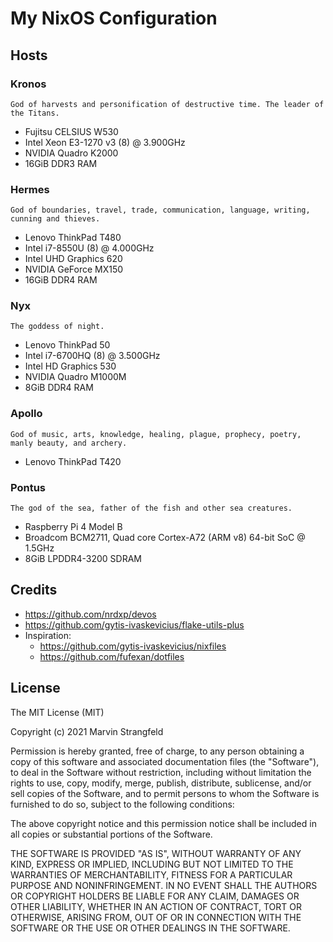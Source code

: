 # My NixOS Configuration

## Hosts

### Kronos
    God of harvests and personification of destructive time. The leader of the Titans.
+ Fujitsu CELSIUS W530
+ Intel Xeon E3-1270 v3 (8) @ 3.900GHz
+ NVIDIA Quadro K2000
+ 16GiB DDR3 RAM

### Hermes
    God of boundaries, travel, trade, communication, language, writing, cunning and thieves.
+ Lenovo ThinkPad T480
+ Intel i7-8550U (8) @ 4.000GHz
+ Intel UHD Graphics 620
+ NVIDIA GeForce MX150
+ 16GiB DDR4 RAM

### Nyx
    The goddess of night.
+ Lenovo ThinkPad 50
+ Intel i7-6700HQ (8) @ 3.500GHz 
+ Intel HD Graphics 530
+ NVIDIA Quadro M1000M
+ 8GiB DDR4 RAM

### Apollo
    God of music, arts, knowledge, healing, plague, prophecy, poetry, manly beauty, and archery.
+ Lenovo ThinkPad T420

### Pontus
    The god of the sea, father of the fish and other sea creatures.
+ Raspberry Pi 4 Model B
+ Broadcom BCM2711, Quad core Cortex-A72 (ARM v8) 64-bit SoC @ 1.5GHz
+ 8GiB LPDDR4-3200 SDRAM

## Credits
+ https://github.com/nrdxp/devos
+ https://github.com/gytis-ivaskevicius/flake-utils-plus
+ Inspiration:
  + https://github.com/gytis-ivaskevicius/nixfiles
  + https://github.com/fufexan/dotfiles

## License

The MIT License (MIT)

Copyright (c) 2021 Marvin Strangfeld

Permission is hereby granted, free of charge, to any person obtaining a copy of this software and associated documentation files (the "Software"), to deal in the Software without restriction, including without limitation the rights to use, copy, modify, merge, publish, distribute, sublicense, and/or sell copies of the Software, and to permit persons to whom the Software is furnished to do so, subject to the following conditions:

The above copyright notice and this permission notice shall be included in all copies or substantial portions of the Software.

THE SOFTWARE IS PROVIDED "AS IS", WITHOUT WARRANTY OF ANY KIND, EXPRESS OR IMPLIED, INCLUDING BUT NOT LIMITED TO THE WARRANTIES OF MERCHANTABILITY, FITNESS FOR A PARTICULAR PURPOSE AND NONINFRINGEMENT. IN NO EVENT SHALL THE AUTHORS OR COPYRIGHT HOLDERS BE LIABLE FOR ANY CLAIM, DAMAGES OR OTHER LIABILITY, WHETHER IN AN ACTION OF CONTRACT, TORT OR OTHERWISE, ARISING FROM, OUT OF OR IN CONNECTION WITH THE SOFTWARE OR THE USE OR OTHER DEALINGS IN THE SOFTWARE.
